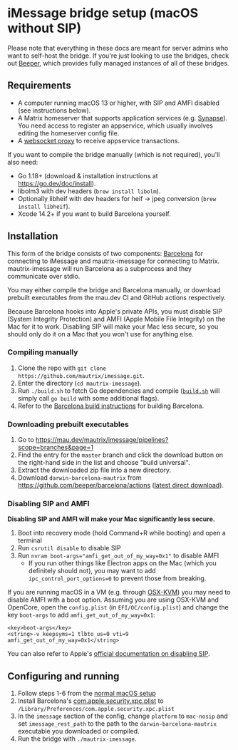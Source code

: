 # iMessage bridge setup (macOS without SIP)
Please note that everything in these docs are meant for server admins who want
to self-host the bridge. If you're just looking to use the bridges, check out
[Beeper], which provides fully managed instances of all of these bridges.

[Beeper]: https://www.beeper.com/

## Requirements
* A computer running macOS 13 or higher, with SIP and AMFI disabled
  (see instructions below).
* A Matrix homeserver that supports application services (e.g. [Synapse](https://github.com/matrix-org/synapse)).
  You need access to register an appservice, which usually involves editing the homeserver config file.
* A [websocket proxy](https://github.com/mautrix/wsproxy) to receive appservice transactions.

If you want to compile the bridge manually (which is not required), you'll also need:

* Go 1.18+ (download & installation instructions at <https://go.dev/doc/install>).
* libolm3 with dev headers (`brew install libolm`).
* Optionally libheif with dev headers for heif -> jpeg conversion (`brew install libheif`).
* Xcode 14.2+ if you want to build Barcelona yourself.

## Installation
This form of the bridge consists of two components: [Barcelona] for connecting
to iMessage and mautrix-imessage for connecting to Matrix. mautrix-imessage
will run Barcelona as a subprocess and they communicate over stdio.

You may either compile the bridge and Barcelona manually, or download prebuilt
executables from the mau.dev CI and GitHub actions respectively.

Because Barcelona hooks into Apple's private APIs, you must disable SIP (System
Integrity Protection) and AMFI (Apple Mobile File Integrity) on the Mac for it
to work. Disabling SIP will make your Mac less secure, so you should only do it
on a Mac that you won't use for anything else.

[Barcelona]: https://github.com/beeper/barcelona

### Compiling manually
1. Clone the repo with `git clone https://github.com/mautrix/imessage.git`.
2. Enter the directory (`cd mautrix-imessage`).
3. Run `./build.sh` to fetch Go dependencies and compile
   ([`build.sh`](https://github.com/mautrix/imessage/blob/master/build.sh)
   will simply call `go build` with some additional flags).
4. Refer to the [Barcelona build instructions] for building Barcelona.

[Barcelona build instructions]: https://github.com/beeper/barcelona/blob/main/BUILDING.md

### Downloading prebuilt executables
1. Go to <https://mau.dev/mautrix/imessage/pipelines?scope=branches&page=1>
2. Find the entry for the `master` branch and click the download button on the
   right-hand side in the list and choose "build universal".
3. Extract the downloaded zip file into a new directory.
4. Download `darwin-barcelona-mautrix` from <https://github.com/beeper/barcelona/actions>
   ([latest direct download](https://nightly.link/beeper/barcelona/workflows/build/main/darwin-barcelona-mautrix.zip)).

### Disabling SIP and AMFI
**Disabling SIP and AMFI will make your Mac significantly less secure.**

1. Boot into recovery mode (hold Command+R while booting) and open a terminal
2. Run `csrutil disable` to disable SIP
3. Run `nvram boot-args="amfi_get_out_of_my_way=0x1"` to disable AMFI
   * If you run other things like Electron apps on the Mac (which you definitely
     should not), you may want to add `ipc_control_port_options=0` to prevent
     those from breaking.

If you are running macOS in a VM (e.g. through [OSX-KVM]) you may need to
disable AMFI with a boot option. Assuming you are using OSX-KVM and OpenCore,
open the `config.plist` (in `EFI/OC/config.plist`) and change the key
`boot-args` to add `amfi_get_out_of_my_way=0x1`:

```
<key>boot-args</key>
<string>-v keepsyms=1 tlbto_us=0 vti=9 amfi_get_out_of_my_way=0x1</string>
```

You can also refer to Apple's [official documentation on disabling SIP](https://developer.apple.com/documentation/security/disabling_and_enabling_system_integrity_protection).

[OSX-KVM]: https://github.com/kholia/OSX-KVM

## Configuring and running
1. Follow steps 1-6 from the [normal macOS setup](../mac/setup.md)
2. Install Barcelona's [com.apple.security.xpc.plist] to `/Library/Preferences/com.apple.security.xpc.plist`
3. In the `imessage` section of the config, change `platform` to `mac-nosip`
   and set `imessage_rest_path` to the path to the `darwin-barcelona-mautrix`
   executable you downloaded or compiled.
4. Run the bridge with `./mautrix-imessage`.

[com.apple.security.xpc.plist]: https://github.com/beeper/barcelona/blob/mautrix/com.apple.security.xpc.plist

